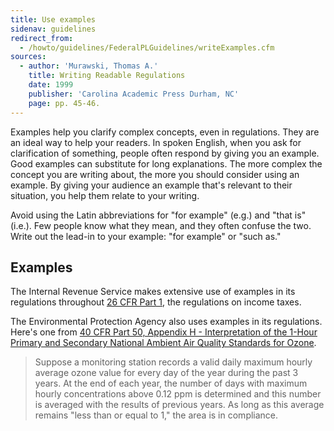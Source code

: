 ```yaml
---
title: Use examples
sidenav: guidelines
redirect_from:
  - /howto/guidelines/FederalPLGuidelines/writeExamples.cfm
sources:
  - author: 'Murawski, Thomas A.'
    title: Writing Readable Regulations
    date: 1999
    publisher: 'Carolina Academic Press Durham, NC'
    page: pp. 45-46.
---
```


Examples help you clarify complex concepts, even in regulations. They are an ideal way to help your readers. In spoken English, when you ask for clarification of something, people often respond by giving you an example. Good examples can substitute for long explanations. The more complex the concept you are writing about, the more you should consider using an example. By giving your audience an example that's relevant to their situation, you help them relate to your writing.

Avoid using the Latin abbreviations for "for example" (e.g.) and "that is" (i.e.). Few people know what they mean, and they often confuse the two. Write out the lead-in to your example: "for example" or "such as."

## Examples

The Internal Revenue Service makes extensive use of examples in its regulations throughout [26 CFR Part 1](https://www.ecfr.gov/cgi-bin/text-idx?SID=06bffadaf844f7e738e7887e25ff2c73&mc=true&tpl=/ecfrbrowse/Title26/26cfr1_main_02.tpl), the regulations on income taxes.

The Environmental Protection Agency also uses examples in its regulations. Here's one from [40 CFR Part 50, Appendix H - Interpretation of the 1-Hour Primary and Secondary National Ambient Air Quality Standards for Ozone](https://www.ecfr.gov/cgi-bin/text-idx?SID=6e94dce3223e36441341c0511d17ad4b&mc=true&node=ap40.2.50_119.h&rgn=div9).

> Suppose a monitoring station records a valid daily maximum hourly average ozone value for every day of the year during the past 3 years. At the end of each year, the number of days with maximum hourly concentrations above 0.12 ppm is determined and this number is averaged with the results of previous years. As long as this average remains "less than or equal to 1," the area is in compliance.
